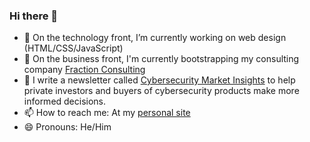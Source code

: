 ### Hi there 👋


- 🔭 On the technology front, I’m currently working on web design (HTML/CSS/JavaScript)
- 👔 On the business front, I'm currently bootstrapping my consulting company [Fraction Consulting](https://fractionconsulting.co)
- 📰 I write a newsletter called [Cybersecurity Market Insights](https://securityinsights.substack.com/welcome) to help private investors and buyers of cybersecurity products make more informed decisions.
- 📫 How to reach me: At my [personal site](https://mikeprivette.com)
- 😄 Pronouns: He/Him
